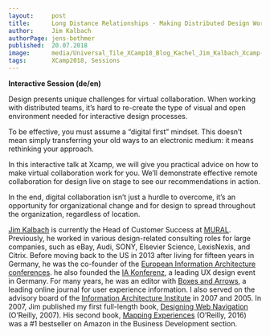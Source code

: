 ```yaml
---
layout:     post
title:      Long Distance Relationships - Making Distributed Design Work
author:     Jim Kalbach
authorPage: jens-bothmer
published:  20.07.2018
image:      media/Universal_Tile_XCamp18_Blog_Kachel_Jim_Kalbach_Xcamp-1-1-320x202.png
tags:       XCamp2018, Sessions
---
```


**Interactive Session (de/en)**

Design presents unique challenges for virtual collaboration. When working with distributed teams, it’s hard to re-create 
the type of visual and open environment needed for interactive design processes.

To be effective, you must assume a “digital first” mindset. This doesn’t mean simply transferring your old ways to an 
electronic medium: it means rethinking your approach.

In this interactive talk at Xcamp, we will give you practical advice on how to make virtual collaboration work for you. 
We’ll demonstrate effective remote collaboration for design live on stage to see our recommendations in action.

In the end, digital collaboration isn’t just a hurdle to overcome, it’s an opportunity for organizational change and for 
design to spread throughout the organization, regardless of location. 

[Jim Kalbach](https://experiencinginformation.com/) is currently the Head of Customer Success at [MURAL](https://mural.co/). 
Previously, he worked in various design-related consulting 
roles for large companies, such as eBay, Audi, SONY, Elsevier Science, LexisNexis, and Citrix. 
Before moving back to the US in 2013 after living for fifteen years in Germany, he was the co-founder of the [European 
Information Architecture conferences](https://euroia.org/). he also founded the [IA Konferenz](http://iakonferenz.org/), a 
leading UX design event in Germany. For many years, 
he was an editor with [Boxes and Arrows](http://boxesandarrows.com/), a leading online journal for user experience 
information. I also served on the advisory board of the [Information Architecture Institute](https://www.iainstitute.org/) 
in 2007 and 2005. In 2007, Jim published my first full-length book, 
[Designing Web Navigation](https://www.amazon.com/Designing-Web-Navigation-Optimizing-Experience/dp/0596528108/ref=sr_1_1?ie=UTF8&qid=1314717308&sr=8-1) 
(O’Reilly, 2007). His second book, [Mapping Experiences](http://shop.oreilly.com/product/0636920038870.do) 
(O’Reilly, 2016) was a #1 bestseller on Amazon in the Business Development section.
